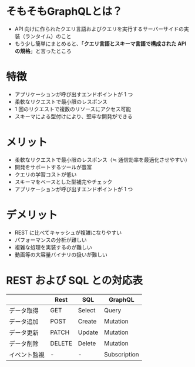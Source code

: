 # そもそもGraphQLとは？
- API 向けに作られたクエリ言語およびクエリを実行するサーバーサイドの実装（ランタイム）のこと
- もう少し簡単にまとめると、「**クエリ言語とスキーマ言語で構成された API の規格**」と言ったところ

# 特徴
- アプリケーションが呼び出すエンドポイントが 1 つ
- 柔軟なリクエストで最小限のレスポンス
- 1 回のリクエストで複数のリソースにアクセス可能
- スキーマによる型付けにより、堅牢な開発ができる

# メリット
- 柔軟なリクエストで最小限のレスポンス（≒ 通信効率を最適化させやすい）
- 開発をサポートするツールが豊富
- クエリの学習コストが低い
- スキーマをベースとした型補完やチェック
- アプリケーションが呼び出すエンドポイントが 1 つ

# デメリット
- REST に比べてキャッシュが複雑になりやすい
- パフォーマンスの分析が難しい
- 複雑な処理を実装するのが難しい
- 動画等の大容量バイナリの扱いが難しい


# REST および SQL との対応表

|        | Rest   | SQL    | GraphQL      |
| ------ | ------ | ------ | ------------ |
| データ取得  | GET    | Select | Query        |
| データ追加  | POST   | Create | Mutation     |
| データ更新  | PATCH  | Update | Mutation     |
| データ削除  | DELETE | Delete | Mutation     |
| イベント監視 | -      | -      | Subscription |

